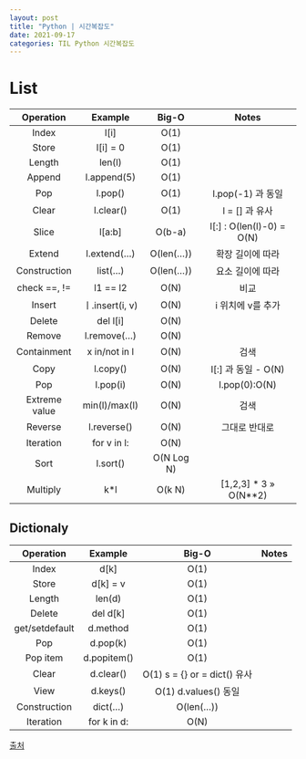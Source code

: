 ```yaml
---
layout: post
title: "Python | 시간복잡도"
date: 2021-09-17
categories: TIL Python 시간복잡도
---
```


# List

|   Operation   |     Example     |   Big-O    |           Notes           |
| :-----------: | :-------------: | :--------: | :-----------------------: |
|     Index     |      l[i]       |    O(1)    |                           |
|     Store     |    l[i] = 0     |    O(1)    |                           |
|    Length     |     len(l)      |    O(1)    |                           |
|    Append     |   l.append(5)   |    O(1)    |                           |
|      Pop      |     l.pop()     |    O(1)    |     l.pop(-1) 과 동일     |
|     Clear     |    l.clear()    |    O(1)    |      l = [] 과 유사       |
|     Slice     |     l[a:b]      |   O(b-a)   | l[:] : O(len(l)-0) = O(N) |
|    Extend     |   l.extend(…)   | O(len(…))  |     확장 길이에 따라      |
| Construction  |     list(…)     | O(len(…))  |     요소 길이에 따라      |
| check ==, !=  |    l1 == l2     |    O(N)    |           비교            |
|    Insert     | ㅣ.insert(i, v) |    O(N)    |     i 위치에 v를 추가     |
|    Delete     |    del l[i]     |    O(N)    |                           |
|    Remove     |   l.remove(…)   |    O(N)    |                           |
|  Containment  |  x in/not in l  |    O(N)    |           검색            |
|     Copy      |    l.copy()     |    O(N)    |    l[:] 과 동일 - O(N)    |
|      Pop      |    l.pop(i)     |    O(N)    |       l.pop(0):O(N)       |
| Extreme value |  min(l)/max(l)  |    O(N)    |           검색            |
|    Reverse    |   l.reverse()   |    O(N)    |       그대로 반대로       |
|   Iteration   |   for v in l:   |    O(N)    |                           |
|     Sort      |    l.sort()     | O(N Log N) |                           |
|   Multiply    |      k\*l       |   O(k N)   | [1,2,3] \* 3 » O(N\*\*2)  |

## Dictionaly

|   Operation    |   Example   |            Big-O             | Notes |
| :------------: | :---------: | :--------------------------: | ----- |
|     Index      |    d[k]     |             O(1)             |       |
|     Store      |  d[k] = v   |             O(1)             |       |
|     Length     |   len(d)    |             O(1)             |       |
|     Delete     |  del d[k]   |             O(1)             |       |
| get/setdefault |  d.method   |             O(1)             |       |
|      Pop       |  d.pop(k)   |             O(1)             |       |
|    Pop item    | d.popitem() |             O(1)             |       |
|     Clear      |  d.clear()  | O(1) s = {} or = dict() 유사 |       |
|      View      |  d.keys()   |     O(1) d.values() 동일     |       |
|  Construction  |   dict(…)   |          O(len(…))           |       |
|   Iteration    | for k in d: |             O(N)             |       |

[출처](https://wayhome25.github.io/python/2017/06/14/time-complexity/#disqus_thread)
